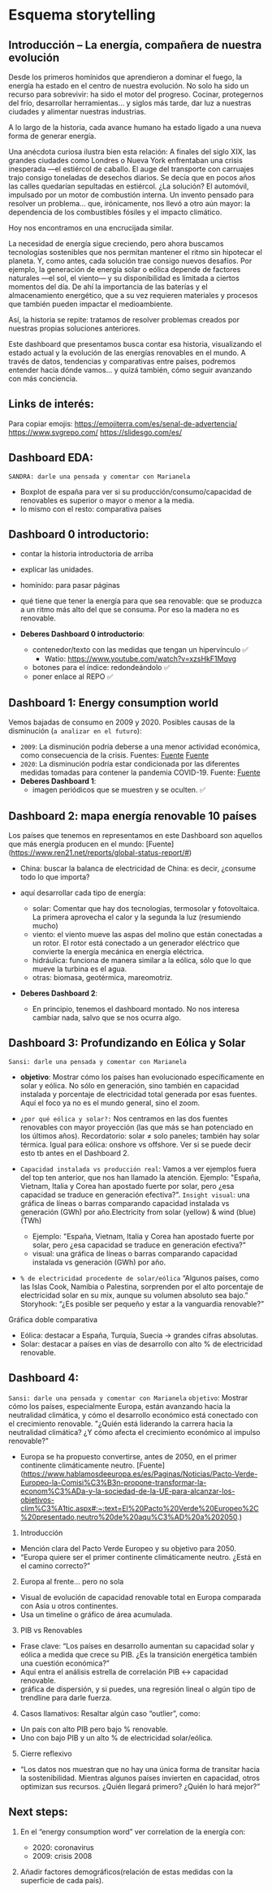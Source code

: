 # Esquema storytelling

## Introducción – La energía, compañera de nuestra evolución

Desde los primeros homínidos que aprendieron a dominar el fuego, la energía ha estado en el centro de nuestra evolución. No solo ha sido un recurso para sobrevivir: ha sido el motor del progreso. Cocinar, protegernos del frío, desarrollar herramientas… y siglos más tarde, dar luz a nuestras ciudades y alimentar nuestras industrias.

A lo largo de la historia, cada avance humano ha estado ligado a una nueva forma de generar energía.

Una anécdota curiosa ilustra bien esta relación:
A finales del siglo XIX, las grandes ciudades como Londres o Nueva York enfrentaban una crisis inesperada —el estiércol de caballo. El auge del transporte con carruajes trajo consigo toneladas de desechos diarios. Se decía que en pocos años las calles quedarían sepultadas en estiércol. ¿La solución? El automóvil, impulsado por un motor de combustión interna. Un invento pensado para resolver un problema… que, irónicamente, nos llevó a otro aún mayor: la dependencia de los combustibles fósiles y el impacto climático.

Hoy nos encontramos en una encrucijada similar.

La necesidad de energía sigue creciendo, pero ahora buscamos tecnologías sostenibles que nos permitan mantener el ritmo sin hipotecar el planeta. Y, como antes, cada solución trae consigo nuevos desafíos.
Por ejemplo, la generación de energía solar o eólica depende de factores naturales —el sol, el viento— y su disponibilidad es limitada a ciertos momentos del día. De ahí la importancia de las baterías y el almacenamiento energético, que a su vez requieren materiales y procesos que también pueden impactar el medioambiente.

Así, la historia se repite: tratamos de resolver problemas creados por nuestras propias soluciones anteriores.

Este dashboard que presentamos busca contar esa historia, visualizando el estado actual y la evolución de las energías renovables en el mundo. A través de datos, tendencias y comparativas entre países, podremos entender hacia dónde vamos… y quizá también, cómo seguir avanzando con más conciencia.

## Links de interés:
Para copiar emojis: https://emojiterra.com/es/senal-de-advertencia/ 
https://www.svgrepo.com/
https://slidesgo.com/es/

## Dashboard EDA:
`SANDRA: darle una pensada y comentar con Marianela`

- Boxplot de españa para ver si su producción/consumo/capacidad de renovables es superior o mayor o menor a la media.
- lo mismo con el resto: comparativa países

## Dashboard 0 introductorio:
- contar la historia introductoria de arriba
- explicar las unidades. 
- homínido: para pasar páginas
- qué tiene que tener la energía para que sea renovable: que se produzca a un ritmo más alto del que se consuma. Por eso la madera no es renovable.

- **Deberes Dashboard 0 introductorio**:
    - contenedor/texto con las medidas que tengan un hipervínculo ✅
        - Watio: https://www.youtube.com/watch?v=xzsHkF1Mqvg 
    - botones para el índice: redondeándolo ✅
    - poner enlace al REPO ✅


## Dashboard 1: Energy consumption world
Vemos bajadas de consumo en 2009 y 2020. Posibles causas de la disminución (`a analizar en el futuro`):
- `2009`:  La disminución podría deberse a una menor actividad económica, como consecuencia de la crisis. Fuentes:
[Fuente](https://elpais.com/economia/2009/12/30/actualidad/1262161977_850215.html#:~:text=El%20consumo%20de%20energ%C3%ADa%20el%C3%A9ctrica,publicado%20por%20la%20patronal%20Unesa.)
[Fuente](https://www.miteco.gob.es/content/dam/miteco/es/energia/files-1/balances/Balances/LibrosEnergia/Energia_2009.pdf)
- `2020`: La disminución podría estar condicionada por las diferentes medidas tomadas para contener la pandemia COVID-19. Fuente:
[Fuente](https://www.ree.es/sites/default/files/publication/2022/05/downloadable/inf_sis_elec_ree_2020_0.pdf)
- **Deberes Dashboard 1**:
    - imagen periódicos que se muestren y se oculten. ✅



## Dashboard 2: mapa energía renovable 10 países
Los países que tenemos en representamos en este Dashboard son aquellos que más energía producen en el mundo: 
[Fuente] (https://www.ren21.net/reports/global-status-report/#)
- China: buscar la balanca de electricidad de China: es decir, ¿consume todo lo que importa?

- aquí desarrollar cada tipo de energía: 
    - solar: Comentar que hay dos tecnologías, termosolar y fotovoltaica. La primera aprovecha el calor y la segunda la luz (resumiendo mucho)
    - viento: el viento mueve las aspas del molino que están conectadas a un rotor. El rotor está conectado a un generador eléctrico que convierte la energía mecánica en energía eléctrica.  
    - hidráulica: funciona de manera similar a la eólica, sólo que lo que mueve la turbina es el agua. 
    - otras: biomasa, geotérmica, mareomotriz. 
- **Deberes Dashboard 2**:
    - En principio, tenemos el dashboard montado. No nos interesa cambiar nada, salvo que se nos ocurra algo.



## Dashboard 3: Profundizando en Eólica y Solar

`Sansi: darle una pensada y comentar con Marianela`
- **objetivo**: Mostrar cómo los países han evolucionado específicamente en solar y eólica. No sólo en generación, sino también en capacidad instalada y porcentaje de electricidad total generada por esas fuentes. Aquí el foco ya no es el mundo general, sino el zoom. 

- `¿por qué eólica y solar?:` Nos centramos en las dos fuentes renovables con mayor proyección (las que más se han potenciado en los últimos años). Recordatorio: solar ≠ solo paneles; también hay solar térmica. Igual para eólica: onshore vs offshore. Ver si se puede decir esto tb antes en el Dashboard 2.

- `Capacidad instalada vs producción real`: Vamos a ver ejemplos fuera del top ten anterior, que nos han llamado la atención.
Ejemplo: "España, Vietnam, Italia y Corea han apostado fuerte por solar, pero ¿esa capacidad se traduce en generación efectiva?". `Insight visual`: una gráfica de líneas o barras comparando capacidad instalada vs generación (GWh) por año.Electricity from solar (yellow) & wind (blue) (TWh)
    - Ejemplo: "España, Vietnam, Italia y Corea han apostado fuerte por solar, pero ¿esa capacidad se traduce en generación efectiva?"
    -  visual: una gráfica de líneas o barras comparando capacidad instalada vs generación (GWh) por año.

- `% de electricidad procedente de solar/eólica`
“Algunos países, como las Islas Cook, Namibia o Palestina, sorprenden por el alto porcentaje de electricidad solar en su mix, aunque su volumen absoluto sea bajo.”
Storyhook: “¿Es posible ser pequeño y estar a la vanguardia renovable?”

Gráfica doble comparativa

- Eólica: destacar a España, Turquía, Suecia → grandes cifras absolutas.
- Solar: destacar a países en vías de desarrollo con alto % de electricidad renovable.


## Dashboard 4: 
`Sansi: darle una pensada y comentar con Marianela`
`objetivo`: 
Mostrar cómo los países, especialmente Europa, están avanzando hacia la neutralidad climática, y cómo el desarrollo económico está conectado con el crecimiento renovable.
"¿Quién está liderando la carrera hacia la neutralidad climática? ¿Y cómo afecta el crecimiento económico al impulso renovable?"


- Europa se ha propuesto convertirse, antes de 2050, en el primer continente climáticamente neutro.
[Fuente] (https://www.hablamosdeeuropa.es/es/Paginas/Noticias/Pacto-Verde-Europeo-la-Comisi%C3%B3n-propone-transformar-la-econom%C3%ADa-y-la-sociedad-de-la-UE-para-alcanzar-los-objetivos-clim%C3%A1tic.aspx#:~:text=El%20Pacto%20Verde%20Europeo%2C%20presentado,neutro%20de%20aqu%C3%AD%20a%202050.)


1. Introducción
- Mención clara del Pacto Verde Europeo y su objetivo para 2050.
- “Europa quiere ser el primer continente climáticamente neutro. ¿Está en el camino correcto?”

2. Europa al frente… pero no sola
- Visual de evolución de capacidad renovable total en Europa comparada con Asia u otros continentes.
- Usa un timeline o gráfico de área acumulada.

3. PIB vs Renovables
- Frase clave: “Los países en desarrollo aumentan su capacidad solar y eólica a medida que crece su PIB. ¿Es la transición energética también una cuestión económica?”
- Aquí entra el análisis estrella de correlación PIB ↔ capacidad renovable.
- gráfica de dispersión, y si puedes, una regresión lineal o algún tipo de trendline para darle fuerza.

4. Casos llamativos: Resaltar algún caso “outlier”, como:

- Un país con alto PIB pero bajo % renovable.
- Uno con bajo PIB y un alto % de electricidad solar/eólica.

5. Cierre reflexivo
- “Los datos nos muestran que no hay una única forma de transitar hacia la sostenibilidad. Mientras algunos países invierten en capacidad, otros optimizan sus recursos. ¿Quién llegará primero? ¿Quién lo hará mejor?”




## Next steps:
1. En el “energy consumption word” ver correlation de la energía con:
    - 2020: coronavirus
    - 2009: crisis 2008

2. Añadir factores demográficos(relación de estas medidas con la superficie de cada país).

